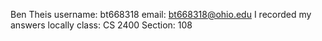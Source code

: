 Ben Theis
username: bt668318
email: bt668318@ohio.edu
I recorded my answers locally 
class: CS 2400
Section: 108

